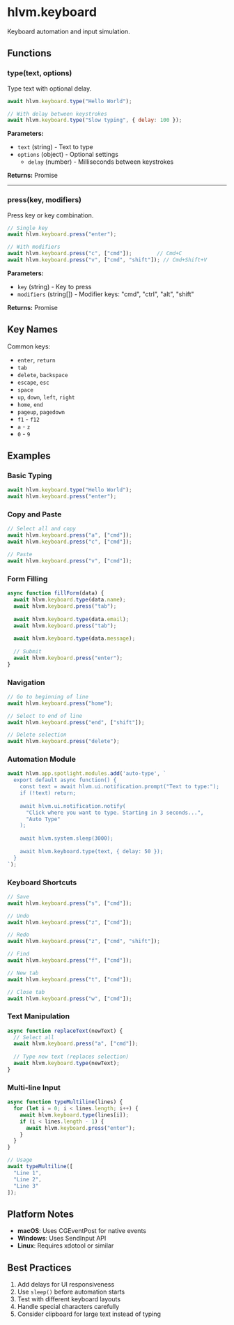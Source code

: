 # hlvm.keyboard

Keyboard automation and input simulation.

## Functions

### type(text, options)

Type text with optional delay.

```javascript
await hlvm.keyboard.type("Hello World");

// With delay between keystrokes
await hlvm.keyboard.type("Slow typing", { delay: 100 });
```

**Parameters:**
- `text` (string) - Text to type
- `options` (object) - Optional settings
  - `delay` (number) - Milliseconds between keystrokes

**Returns:** Promise<void>

---

### press(key, modifiers)

Press key or key combination.

```javascript
// Single key
await hlvm.keyboard.press("enter");

// With modifiers
await hlvm.keyboard.press("c", ["cmd"]);        // Cmd+C
await hlvm.keyboard.press("v", ["cmd", "shift"]); // Cmd+Shift+V
```

**Parameters:**
- `key` (string) - Key to press
- `modifiers` (string[]) - Modifier keys: "cmd", "ctrl", "alt", "shift"

**Returns:** Promise<void>

## Key Names

Common keys:
- `enter`, `return`
- `tab`
- `delete`, `backspace`
- `escape`, `esc`
- `space`
- `up`, `down`, `left`, `right`
- `home`, `end`
- `pageup`, `pagedown`
- `f1` - `f12`
- `a` - `z`
- `0` - `9`

## Examples

### Basic Typing

```javascript
await hlvm.keyboard.type("Hello World");
await hlvm.keyboard.press("enter");
```

### Copy and Paste

```javascript
// Select all and copy
await hlvm.keyboard.press("a", ["cmd"]);
await hlvm.keyboard.press("c", ["cmd"]);

// Paste
await hlvm.keyboard.press("v", ["cmd"]);
```

### Form Filling

```javascript
async function fillForm(data) {
  await hlvm.keyboard.type(data.name);
  await hlvm.keyboard.press("tab");
  
  await hlvm.keyboard.type(data.email);
  await hlvm.keyboard.press("tab");
  
  await hlvm.keyboard.type(data.message);
  
  // Submit
  await hlvm.keyboard.press("enter");
}
```

### Navigation

```javascript
// Go to beginning of line
await hlvm.keyboard.press("home");

// Select to end of line
await hlvm.keyboard.press("end", ["shift"]);

// Delete selection
await hlvm.keyboard.press("delete");
```

### Automation Module

```javascript
await hlvm.app.spotlight.modules.add('auto-type', `
  export default async function() {
    const text = await hlvm.ui.notification.prompt("Text to type:");
    if (!text) return;
    
    await hlvm.ui.notification.notify(
      "Click where you want to type. Starting in 3 seconds...",
      "Auto Type"
    );
    
    await hlvm.system.sleep(3000);
    
    await hlvm.keyboard.type(text, { delay: 50 });
  }
`);
```

### Keyboard Shortcuts

```javascript
// Save
await hlvm.keyboard.press("s", ["cmd"]);

// Undo
await hlvm.keyboard.press("z", ["cmd"]);

// Redo
await hlvm.keyboard.press("z", ["cmd", "shift"]);

// Find
await hlvm.keyboard.press("f", ["cmd"]);

// New tab
await hlvm.keyboard.press("t", ["cmd"]);

// Close tab
await hlvm.keyboard.press("w", ["cmd"]);
```

### Text Manipulation

```javascript
async function replaceText(newText) {
  // Select all
  await hlvm.keyboard.press("a", ["cmd"]);
  
  // Type new text (replaces selection)
  await hlvm.keyboard.type(newText);
}
```

### Multi-line Input

```javascript
async function typeMultiline(lines) {
  for (let i = 0; i < lines.length; i++) {
    await hlvm.keyboard.type(lines[i]);
    if (i < lines.length - 1) {
      await hlvm.keyboard.press("enter");
    }
  }
}

// Usage
await typeMultiline([
  "Line 1",
  "Line 2",
  "Line 3"
]);
```

## Platform Notes

- **macOS**: Uses CGEventPost for native events
- **Windows**: Uses SendInput API
- **Linux**: Requires xdotool or similar

## Best Practices

1. Add delays for UI responsiveness
2. Use `sleep()` before automation starts
3. Test with different keyboard layouts
4. Handle special characters carefully
5. Consider clipboard for large text instead of typing